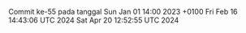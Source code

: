 Commit ke-55 pada tanggal Sun Jan 01 14:00 2023 +0100
Fri Feb 16 14:43:06 UTC 2024
Sat Apr 20 12:52:55 UTC 2024
